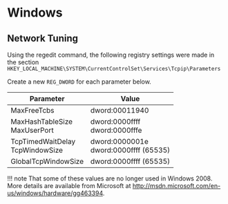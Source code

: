 # Windows

## Network Tuning
Using the regedit command, the following registry settings were made in the section
`HKEY_LOCAL_MACHINE\SYSTEM\CurrentControlSet\Services\Tcpip\Parameters`

Create a new `REG_DWORD` for each parameter below.

|Parameter|Value|
|---------|-----|
|MaxFreeTcbs| dword:00011940|
|MaxHashTableSize<br> MaxUserPort|dword:0000ffff<br> dword:0000fffe|
|TcpTimedWaitDelay<br> TcpWindowSize|dword:0000001e<br> dword:0000ffff (65535)|
|GlobalTcpWindowSize| dword:0000ffff (65535)|

!!! note
    That some of these values are no longer used in Windows 2008. More details are available from Microsoft at http://msdn.microsoft.com/en-us/windows/hardware/gg463394.